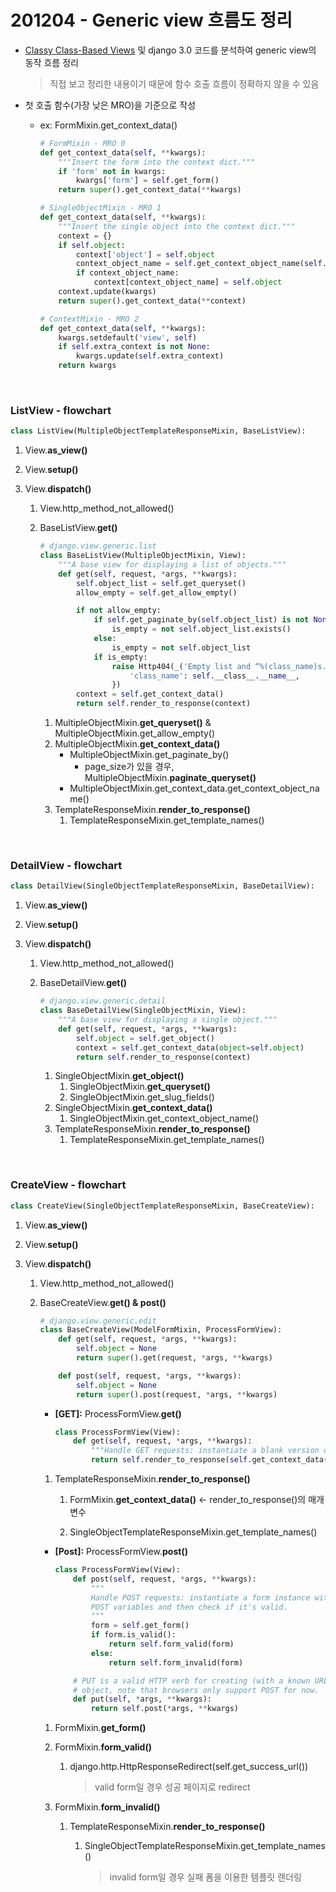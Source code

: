 # 201204 - Generic view 흐름도 정리

-   [Classy Class-Based Views](https://ccbv.co.uk/) 및 django 3.0 코드를 분석하여 generic view의 동작 흐름 정리 

    >   직접 보고 정리한 내용이기 때문에 함수 호출 흐름이 정확하지 않을 수 있음

-   첫 호출 함수(가장 낮은 MRO)을 기준으로 작성

    -   ex: FormMixin.get_context_data()

        ```python
        # FormMixin - MRO 0
        def get_context_data(self, **kwargs):
            """Insert the form into the context dict."""
            if 'form' not in kwargs:
                kwargs['form'] = self.get_form()
            return super().get_context_data(**kwargs)
        
        # SingleObjectMixin - MRO 1
        def get_context_data(self, **kwargs):
            """Insert the single object into the context dict."""
            context = {}
            if self.object:
                context['object'] = self.object
                context_object_name = self.get_context_object_name(self.object)
                if context_object_name:
                    context[context_object_name] = self.object
            context.update(kwargs)
            return super().get_context_data(**context)
        
        # ContextMixin - MRO 2
        def get_context_data(self, **kwargs):
            kwargs.setdefault('view', self)
            if self.extra_context is not None:
                kwargs.update(self.extra_context)
            return kwargs
        ```

    

<br>



### ListView - flowchart

```python
class ListView(MultipleObjectTemplateResponseMixin, BaseListView):
```

1. View.**as_view()**

2. View.**setup()**

3. View.**dispatch()**

    1. View.http_method_not_allowed()

    2. BaseListView.**get()**

        ```python
        # django.view.generic.list
        class BaseListView(MultipleObjectMixin, View):
            """A base view for displaying a list of objects."""
            def get(self, request, *args, **kwargs):
                self.object_list = self.get_queryset()
                allow_empty = self.get_allow_empty()
        
                if not allow_empty:
                    if self.get_paginate_by(self.object_list) is not None and hasattr(self.object_list, 'exists'):
                        is_empty = not self.object_list.exists()
                    else:
                        is_empty = not self.object_list
                    if is_empty:
                        raise Http404(_('Empty list and “%(class_name)s.allow_empty” is False.') % {
                            'class_name': self.__class__.__name__,
                        })
                context = self.get_context_data()
                return self.render_to_response(context)
        ```

        1. MultipleObjectMixin.**get_queryset()** & MultipleObjectMixin.get_allow_empty()
        2. MultipleObjectMixin.**get_context_data()**
            -   MultipleObjectMixin.get_paginate_by()
                -   page_size가 있을 경우, MultipleObjectMixin.**paginate_queryset()**
            -   MultipleObjectMixin.get_context_data.get_context_object_name()
        3. TemplateResponseMixin.**render_to_response()**
            1. TemplateResponseMixin.get_template_names()

    

<br>

### DetailView - flowchart

```python
class DetailView(SingleObjectTemplateResponseMixin, BaseDetailView):
```

1. View.**as_view()**

2. View.**setup()**

3. View.**dispatch()**

    1.  View.http_method_not_allowed()

    2.  BaseDetailView.**get()**

        ```python
        # django.view.generic.detail
        class BaseDetailView(SingleObjectMixin, View):
            """A base view for displaying a single object."""
            def get(self, request, *args, **kwargs):
                self.object = self.get_object()
                context = self.get_context_data(object=self.object)
                return self.render_to_response(context)
        ```

        1.  SingleObjectMixin.**get_object()**
            1.  SingleObjectMixin.**get_queryset()**
            2.  SingleObjectMixin.get_slug_fields()
        2.  SingleObjectMixin.**get_context_data()**
            1.  SingleObjectMixin.get_context_object_name()
        3.  TemplateResponseMixin.**render_to_response()**
            1.  TemplateResponseMixin.get_template_names()

    

<br>

### CreateView - flowchart

```python
class CreateView(SingleObjectTemplateResponseMixin, BaseCreateView):
```

1. View.**as_view()**

2. View.**setup()**

3. View.**dispatch()**

    1.  View.http_method_not_allowed()

    2.  BaseCreateView.**get() & post()** 

        ```python
        # django.view.generic.edit
        class BaseCreateView(ModelFormMixin, ProcessFormView):
            def get(self, request, *args, **kwargs):
                self.object = None
                return super().get(request, *args, **kwargs)
        
            def post(self, request, *args, **kwargs):
                self.object = None
                return super().post(request, *args, **kwargs)
        ```

        -   **\[GET\]:** ProcessFormView.**get()** 

            ```python
            class ProcessFormView(View):
                def get(self, request, *args, **kwargs):
                    """Handle GET requests: instantiate a blank version of the form."""
                    return self.render_to_response(self.get_context_data())
            ```

        1.  TemplateResponseMixin.**render_to_response()**

            1.  FormMixin.**get_context_data()** <- render_to_response()의 매개변수

            2.  SingleObjectTemplateResponseMixin.get_template_names()

                

        -   **\[Post\]:** ProcessFormView.**post()**

            ```python
            class ProcessFormView(View):
                def post(self, request, *args, **kwargs):
                    """
                    Handle POST requests: instantiate a form instance with the passed
                    POST variables and then check if it's valid.
                    """
                    form = self.get_form()
                    if form.is_valid():
                        return self.form_valid(form)
                    else:
                        return self.form_invalid(form)
            
                # PUT is a valid HTTP verb for creating (with a known URL) or editing an
                # object, note that browsers only support POST for now.
                def put(self, *args, **kwargs):
                    return self.post(*args, **kwargs)
            ```

        1.  FormMixin.**get_form()**

        2.  FormMixin.**form_valid()**

            1.  django.http.HttpResponseRedirect(self.get_success_url())

                >   valid form일 경우 성공 페이지로 redirect

        3.  FormMixin.**form_invalid()**

            1.  TemplateResponseMixin.**render_to_response()**

                1.  SingleObjectTemplateResponseMixin.get_template_names()

                    >   invalid form일 경우 실패 폼을 이용한 템플릿 렌더링

